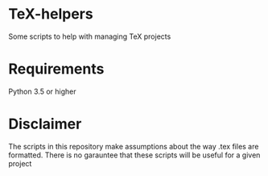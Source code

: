 # TeX-helpers
Some scripts to help with managing TeX projects

# Requirements
Python 3.5 or higher

# Disclaimer
The scripts in this repository make assumptions about the way .tex files are formatted.
There is no garauntee that these scripts will be useful for a given project

